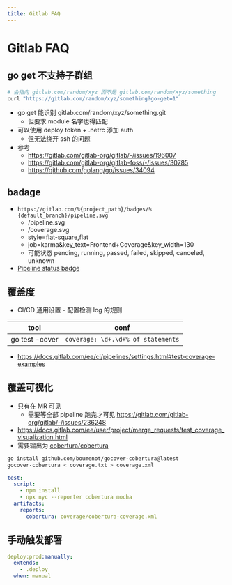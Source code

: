 ```yaml
---
title: Gitlab FAQ
---
```


# Gitlab FAQ

## go get 不支持子群组

```bash
# 会指向 gitlab.com/random/xyz 而不是 gitlab.com/random/xyz/something
curl "https://gitlab.com/random/xyz/something?go-get=1"
```

- go get 能识别 gitlab.com/random/xyz/something.git
  - 但要求 module 名字也得匹配
- 可以使用 deploy token + .netrc 添加 auth
  - 但无法绕开 ssh 的问题
- 参考
  - https://gitlab.com/gitlab-org/gitlab/-/issues/196007
  - https://gitlab.com/gitlab-org/gitlab-foss/-/issues/30785
  - https://github.com/golang/go/issues/34094

## badage

- `https://gitlab.com/%{project_path}/badges/%{default_branch}/pipeline.svg`
  - /pipeline.svg
  - /coverage.svg
  - style=flat-square,flat
  - job=karma&key_text=Frontend+Coverage&key_width=130
  - 可能状态 pending, running, passed, failed, skipped, canceled, unknown
- [Pipeline status badge](https://docs.gitlab.com/ee/ci/pipelines/settings.html#pipeline-status-badge)

## 覆盖度

- CI/CD 通用设置 - 配置检测 log 的规则

| tool           | conf                               |
| -------------- | ---------------------------------- |
| go test -cover | `coverage: \d+.\d+% of statements` |

- https://docs.gitlab.com/ee/ci/pipelines/settings.html#test-coverage-examples

## 覆盖可视化

- 只有在 MR 可见
  - 需要等全部 pipeline 跑完才可见 https://gitlab.com/gitlab-org/gitlab/-/issues/236248
- https://docs.gitlab.com/ee/user/project/merge_requests/test_coverage_visualization.html
- 需要输出为 [cobertura/cobertura](https://github.com/cobertura/cobertura)

```bash
go install github.com/boumenot/gocover-cobertura@latest
gocover-cobertura < coverage.txt > coverage.xml
```

```yaml
test:
  script:
    - npm install
    - npx nyc --reporter cobertura mocha
  artifacts:
    reports:
      cobertura: coverage/cobertura-coverage.xml
```

## 手动触发部署

```yaml
deploy:prod:manually:
  extends:
    - .deploy
  when: manual
```
